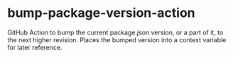 # bump-package-version-action

GitHub Action to bump the current package.json version, or a part of it, to the next higher revision.
Places the bumped version into a context variable for later reference.
